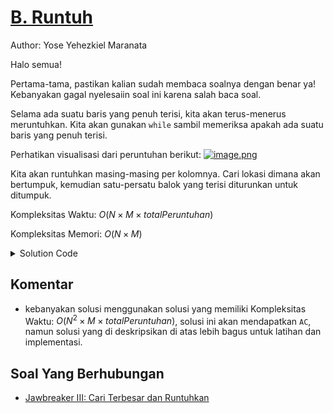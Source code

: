 # [B. Runtuh](https://tlx.toki.id/courses/competitive/chapters/01/problems/B)

Author: Yose Yehezkiel Maranata

Halo semua!

Pertama-tama, pastikan kalian sudah membaca soalnya dengan benar ya! Kebanyakan gagal nyelesaiin soal ini karena salah baca soal.

Selama ada suatu baris yang penuh terisi, kita akan terus-menerus meruntuhkan. Kita akan gunakan `while` sambil memeriksa apakah ada suatu baris yang penuh terisi.

Perhatikan visualisasi dari peruntuhan berikut:
[![image.png](https://i.postimg.cc/C55wwmWG/image.png)](https://postimg.cc/ygMMPX6x)

Kita akan runtuhkan masing-masing per kolomnya. Cari lokasi dimana akan bertumpuk, kemudian satu-persatu balok yang terisi diturunkan untuk ditumpuk.

Kompleksitas Waktu: $O(N \times M \times totalPeruntuhan)$

Kompleksitas Memori: $O(N \times M)$

<details>
  <summary>Solution Code</summary>

```c++
#include <bits/stdc++.h>

using namespace std;

int main() {
  ios_base::sync_with_stdio(0);
  cin.tie(0);
  int n, m;
  cin >> n >> m;
  vector<vector<int>> grid(n, vector<int>(m));
  for (int i = 0; i < n; i++) {
    string s;
    cin >> s;
    for (int j = 0; j < m; j++) {
      grid[i][j] = s[j] - '0';
    }
  }
  // hilangin
  while (true) {
    int most_bottom_clear = -1;
    for (int i = 0; i < n; i++) {  // hapus apabila satu baris berisi penuh
      bool cek_all_one = true;
      for (int j = 0; j < m; j++) {
        if (grid[i][j] == 0) cek_all_one = false;
      }
      if (cek_all_one) {
        for (int j = 0; j < m; j++) grid[i][j] = 0;
        most_bottom_clear = i;  // simpen baris yang paling bawah
      }
    }
    if (most_bottom_clear == -1)
      break;  // tidak ada line yang dihilangkan, tidak ada proses peruntuhan
      
    for (int j = 0; j < m; j++) {
      int bottom = most_bottom_clear;
      for (int i = bottom; i < n; i++) {  // cari tempat dimana bakal numpuk
        if (i == n - 1) {
          bottom = i;
          break;
        }
        if (grid[i + 1][j] == 1) {
          bottom = i;
          break;
        }
      }
      for (int i = most_bottom_clear; i >= 0; i--) {  // tumpukin
        if (grid[i][j] != 0) {
          grid[bottom][j] = grid[i][j];
          grid[i][j] = 0;
          bottom--;
        }
      }
    }
  }

  for (int i = 0; i < n; i++) {
    for (int j = 0; j < m; j++) cout << grid[i][j];
    cout << endl;
  }
}
```
</details>



## Komentar
    
- kebanyakan solusi menggunakan solusi yang memiliki Kompleksitas Waktu: $O(N^2 \times M \times totalPeruntuhan)$, solusi ini akan mendapatkan `AC`, namun solusi yang di deskripsikan di atas lebih bagus untuk latihan dan implementasi.

<!-- Tambahkan referensi link materi yang berhubungan apabila perlu

## Materi Yang Berhubungan
    
- Komentar I
- Komentar II

-->



## Soal Yang Berhubungan
    
- [Jawbreaker III: Cari Terbesar dan Runtuhkan](https://tlx.toki.id/courses/competitive/chapters/04/problems/F)


